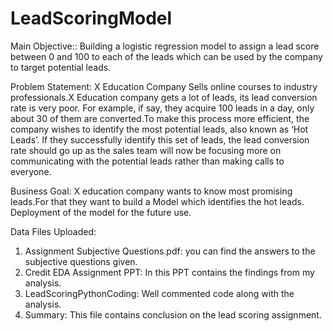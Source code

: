 # LeadScoringModel

Main Objective::
Building a logistic regression model to assign a lead score between 0 and 100 to each of the leads which can be used by the company to target potential leads.

Problem Statement:
X Education Company Sells online courses to industry professionals.X Education company gets a lot of leads, its lead conversion rate is very poor. For example, if say, they acquire 100 leads in a day, only about 30 of them are converted.To make this process more efficient, the company wishes to identify the most potential leads, also known as ‘Hot Leads’. If they successfully identify this set of leads, the lead conversion rate should go up as the sales team will now be focusing more on communicating with the potential leads rather than making calls to everyone.

Business Goal:
X education company wants to know most promising leads.For that they want to build a Model which identifies the hot leads. Deployment of the model for the future use.

Data Files Uploaded:

1.	Assignment Subjective Questions.pdf: you can find the answers to the subjective questions given.
2.	Credit EDA Assignment PPT: In this PPT contains the findings from my analysis.
3.	LeadScoringPythonCoding: Well commented code along with the analysis.
4.	Summary: This file contains conclusion on the lead scoring assignment.  
